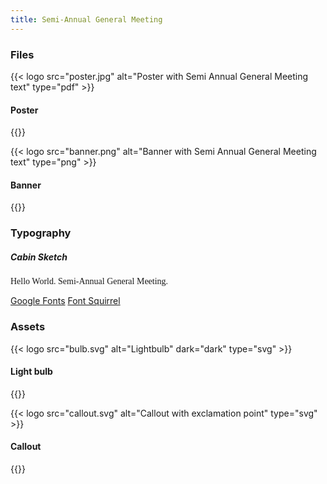```yaml
---
title: Semi-Annual General Meeting
---
```


### Files
{{< logo src="poster.jpg" alt="Poster with Semi Annual General Meeting text" type="pdf" >}}
<h4>Poster</h4>
{{</ logo >}}

{{< logo src="banner.png" alt="Banner with Semi Annual General Meeting text" type="png" >}}
<h4>Banner</h4>
{{</ logo >}}

<link href="https://fonts.googleapis.com/css?family=Cabin+Sketch:700" rel="stylesheet">

### Typography

##### Cabin Sketch
<span class="display-4" style="font-family:'Cabin Sketch',cursive">Hello World. Semi-Annual General Meeting.</span>

<a class="btn btn-secondary btn-sm" href="https://fonts.google.com/specimen/Cabin+Sketch">Google Fonts</a>
<a class="btn btn-secondary btn-sm" href="https://www.fontsquirrel.com/fonts/cabinsketch">Font Squirrel</a>

### Assets
{{< logo src="bulb.svg" alt="Lightbulb" dark="dark" type="svg" >}}
<h4>Light bulb</h4>
{{</ logo >}}

{{< logo src="callout.svg" alt="Callout with exclamation point" type="svg" >}}
<h4>Callout</h4>
{{</ logo >}}
